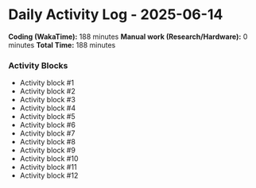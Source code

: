 # Daily Activity Log - 2025-06-14

**Coding (WakaTime):** 188 minutes
**Manual work (Research/Hardware):** 0 minutes
**Total Time:** 188 minutes

### Activity Blocks
- Activity block #1
- Activity block #2
- Activity block #3
- Activity block #4
- Activity block #5
- Activity block #6
- Activity block #7
- Activity block #8
- Activity block #9
- Activity block #10
- Activity block #11
- Activity block #12
